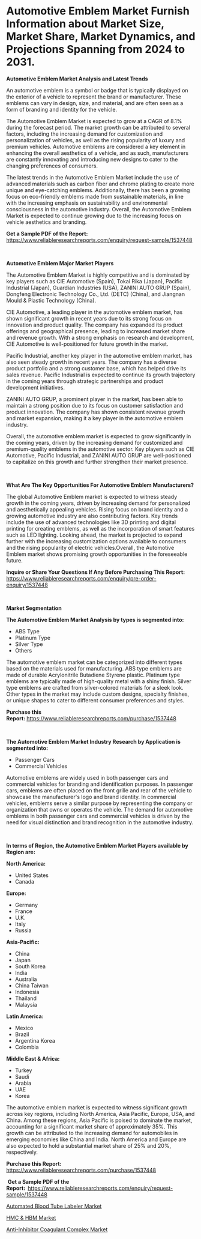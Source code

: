 <p><h1>Automotive Emblem Market Furnish Information about Market Size, Market Share, Market Dynamics, and Projections Spanning from 2024 to 2031.</h1></p><p><strong>Automotive Emblem Market Analysis and Latest Trends</strong></p>
<p><p>An automotive emblem is a symbol or badge that is typically displayed on the exterior of a vehicle to represent the brand or manufacturer. These emblems can vary in design, size, and material, and are often seen as a form of branding and identity for the vehicle.</p><p>The Automotive Emblem Market is expected to grow at a CAGR of 8.1% during the forecast period. The market growth can be attributed to several factors, including the increasing demand for customization and personalization of vehicles, as well as the rising popularity of luxury and premium vehicles. Automotive emblems are considered a key element in enhancing the overall aesthetics of a vehicle, and as such, manufacturers are constantly innovating and introducing new designs to cater to the changing preferences of consumers.</p><p>The latest trends in the Automotive Emblem Market include the use of advanced materials such as carbon fiber and chrome plating to create more unique and eye-catching emblems. Additionally, there has been a growing focus on eco-friendly emblems made from sustainable materials, in line with the increasing emphasis on sustainability and environmental consciousness in the automotive industry. Overall, the Automotive Emblem Market is expected to continue growing due to the increasing focus on vehicle aesthetics and branding.</p></p>
<p><strong>Get a Sample PDF of the Report:&nbsp;</strong> <a href="https://www.reliableresearchreports.com/enquiry/request-sample/1537448">https://www.reliableresearchreports.com/enquiry/request-sample/1537448</a></p>
<p>&nbsp;</p>
<p><strong>Automotive Emblem Major Market Players</strong></p>
<p><p>The Automotive Emblem Market is highly competitive and is dominated by key players such as CIE Automotive (Spain), Tokai Rika (Japan), Pacific Industrial (Japan), Guardian Industries (USA), ZANINI AUTO GRUP (Spain), Dongfeng Electronic Technology Co., Ltd. (DETC) (China), and Jiangnan Mould & Plastic Technology (China).</p><p>CIE Automotive, a leading player in the automotive emblem market, has shown significant growth in recent years due to its strong focus on innovation and product quality. The company has expanded its product offerings and geographical presence, leading to increased market share and revenue growth. With a strong emphasis on research and development, CIE Automotive is well-positioned for future growth in the market.</p><p>Pacific Industrial, another key player in the automotive emblem market, has also seen steady growth in recent years. The company has a diverse product portfolio and a strong customer base, which has helped drive its sales revenue. Pacific Industrial is expected to continue its growth trajectory in the coming years through strategic partnerships and product development initiatives.</p><p>ZANINI AUTO GRUP, a prominent player in the market, has been able to maintain a strong position due to its focus on customer satisfaction and product innovation. The company has shown consistent revenue growth and market expansion, making it a key player in the automotive emblem industry.</p><p>Overall, the automotive emblem market is expected to grow significantly in the coming years, driven by the increasing demand for customized and premium-quality emblems in the automotive sector. Key players such as CIE Automotive, Pacific Industrial, and ZANINI AUTO GRUP are well-positioned to capitalize on this growth and further strengthen their market presence.</p></p>
<p>&nbsp;</p>
<p><strong>What Are The Key Opportunities For Automotive Emblem Manufacturers?</strong></p>
<p><p>The global Automotive Emblem market is expected to witness steady growth in the coming years, driven by increasing demand for personalized and aesthetically appealing vehicles. Rising focus on brand identity and a growing automotive industry are also contributing factors. Key trends include the use of advanced technologies like 3D printing and digital printing for creating emblems, as well as the incorporation of smart features such as LED lighting. Looking ahead, the market is projected to expand further with the increasing customization options available to consumers and the rising popularity of electric vehicles.Overall, the Automotive Emblem market shows promising growth opportunities in the foreseeable future.</p></p>
<p><strong>Inquire or Share Your Questions If Any Before Purchasing This Report:</strong> <a href="https://www.reliableresearchreports.com/enquiry/pre-order-enquiry/1537448">https://www.reliableresearchreports.com/enquiry/pre-order-enquiry/1537448</a></p>
<p>&nbsp;</p>
<p><strong>Market Segmentation</strong></p>
<p><strong>The Automotive Emblem Market Analysis by types is segmented into:</strong></p>
<p><ul><li>ABS Type</li><li>Platinum Type</li><li>Silver Type</li><li>Others</li></ul></p>
<p><p>The automotive emblem market can be categorized into different types based on the materials used for manufacturing. ABS type emblems are made of durable Acrylonitrile Butadiene Styrene plastic. Platinum type emblems are typically made of high-quality metal with a shiny finish. Silver type emblems are crafted from silver-colored materials for a sleek look. Other types in the market may include custom designs, specialty finishes, or unique shapes to cater to different consumer preferences and styles.</p></p>
<p><strong>Purchase this Report:&nbsp;</strong><a href="https://www.reliableresearchreports.com/purchase/1537448">https://www.reliableresearchreports.com/purchase/1537448</a></p>
<p>&nbsp;</p>
<p><strong>The Automotive Emblem Market Industry Research by Application is segmented into:</strong></p>
<p><ul><li>Passenger Cars</li><li>Commercial Vehicles</li></ul></p>
<p><p>Automotive emblems are widely used in both passenger cars and commercial vehicles for branding and identification purposes. In passenger cars, emblems are often placed on the front grille and rear of the vehicle to showcase the manufacturer's logo and brand identity. In commercial vehicles, emblems serve a similar purpose by representing the company or organization that owns or operates the vehicle. The demand for automotive emblems in both passenger cars and commercial vehicles is driven by the need for visual distinction and brand recognition in the automotive industry.</p></p>
<p>&nbsp;</p>
<p><strong>In terms of Region, the Automotive Emblem Market Players available by Region are:</strong></p>
<p>
    <p> <strong> North America: </strong>
        <ul>
            <li>United States</li>
            <li>Canada</li>
        </ul>
        </p> 
    <p> <strong> Europe: </strong>
        <ul>
            <li>Germany</li>
            <li>France</li>
            <li>U.K.</li>
            <li>Italy</li>
            <li>Russia</li>
        </ul>
        </p> 
    <p> <strong> Asia-Pacific: </strong>
        <ul>
            <li>China</li>
            <li>Japan</li>
            <li>South Korea</li>
            <li>India</li>
            <li>Australia</li>
            <li>China Taiwan</li>
            <li>Indonesia</li>
            <li>Thailand</li>
            <li>Malaysia</li>
        </ul>
        </p> 
    <p> <strong> Latin America: </strong>
        <ul>
            <li>Mexico</li>
            <li>Brazil</li>
            <li>Argentina Korea</li>
            <li>Colombia</li>
        </ul>
        </p> 
    <p> <strong> Middle East & Africa: </strong>
        <ul>
            <li>Turkey</li>
            <li>Saudi</li>
            <li>Arabia</li>
            <li>UAE</li>
            <li>Korea</li>
        </ul>
    </p>
    </p>
<p><p>The automotive emblem market is expected to witness significant growth across key regions, including North America, Asia Pacific, Europe, USA, and China. Among these regions, Asia Pacific is poised to dominate the market, accounting for a significant market share of approximately 35%. This growth can be attributed to the increasing demand for automobiles in emerging economies like China and India. North America and Europe are also expected to hold a substantial market share of 25% and 20%, respectively.</p></p>
<p><strong>Purchase this Report: </strong><a href="https://www.reliableresearchreports.com/purchase/1537448">https://www.reliableresearchreports.com/purchase/1537448</a></p>
<p>&nbsp;<strong>Get a Sample PDF of the Report:&nbsp;&nbsp;</strong><a href="https://www.reliableresearchreports.com/enquiry/request-sample/1537448">https://www.reliableresearchreports.com/enquiry/request-sample/1537448</a></p>
<p><strong></strong></p>
<p><p><a href="https://view.publitas.com/reportprime-1/automated-blood-tube-labeler-market-research-report-provides-critical-insights-that-can-help-shape-business-development-and-investment-strategies/">Automated Blood Tube Labeler Market</a></p><p><a href="https://view.publitas.com/reportprime-1/decoding-the-hmc-hbm-market-a-deep-dive-into-the-latest-market-trends-market-segmentation-and-competitive-analysis/">HMC & HBM Market</a></p><p><a href="https://view.publitas.com/reportprime-1/anti-inhibitor-coagulant-complex-market-dynamics-2023-2030-also-about-its-market-trends-projections-and-opportunities/">Anti-Inhibitor Coagulant Complex Market</a></p></p>